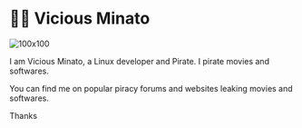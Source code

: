 # 👨‍💻 Vicious Minato

![100x100](https://avatars.githubusercontent.com/u/124533074)

I am Vicious Minato, a Linux developer and Pirate. I pirate movies and softwares.

You can find me on popular piracy forums and websites leaking movies and softwares.

Thanks
